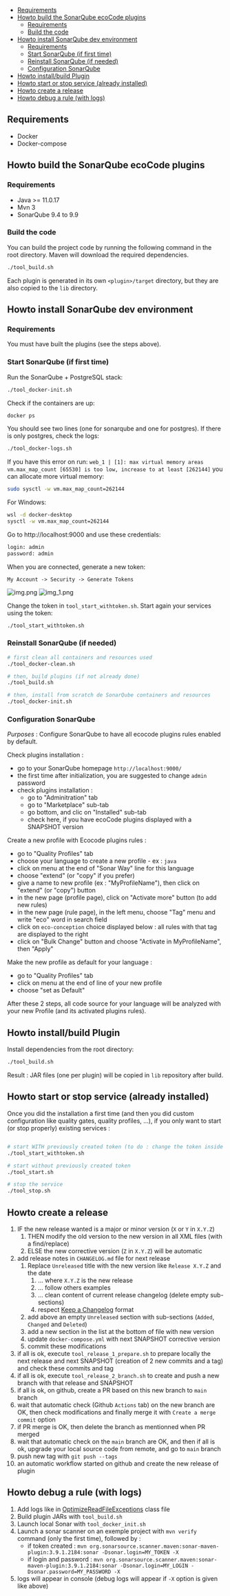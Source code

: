 - [Requirements](#requirements)
- [Howto build the SonarQube ecoCode plugins](#howto-build-the-sonarqube-ecocode-plugins)
  - [Requirements](#requirements-1)
  - [Build the code](#build-the-code)
- [Howto install SonarQube dev environment](#howto-install-sonarqube-dev-environment)
  - [Requirements](#requirements-2)
  - [Start SonarQube (if first time)](#start-sonarqube-if-first-time)
  - [Reinstall SonarQube (if needed)](#reinstall-sonarqube-if-needed)
  - [Configuration SonarQube](#configuration-sonarqube)
- [Howto install/build Plugin](#howto-installbuild-plugin)
- [Howto start or stop service (already installed)](#howto-start-or-stop-service-already-installed)
- [Howto create a release](#howto-create-a-release)
- [Howto debug a rule (with logs)](#howto-debug-a-rule-with-logs)

Requirements
------------

- Docker
- Docker-compose

Howto build the SonarQube ecoCode plugins
-----------------------------------------

### Requirements

- Java >= 11.0.17
- Mvn 3
- SonarQube 9.4 to 9.9

### Build the code

You can build the project code by running the following command in the root directory.
Maven will download the required dependencies.

```sh
./tool_build.sh
```

Each plugin is generated in its own `<plugin>/target` directory, but they are also copied to the `lib` directory.

Howto install SonarQube dev environment
---------------------------------------

### Requirements

You must have built the plugins (see the steps above).

### Start SonarQube (if first time)

Run the SonarQube + PostgreSQL stack:

```sh
./tool_docker-init.sh
```

Check if the containers are up:

```sh
docker ps
```

You should see two lines (one for sonarqube and one for postgres).
If there is only postgres, check the logs:

```sh
./tool_docker-logs.sh
```

If you have this error on run:
`web_1 | [1]: max virtual memory areas vm.max_map_count [65530] is too low, increase to at least [262144]`
you can allocate more virtual memory:

```sh
sudo sysctl -w vm.max_map_count=262144
```

For Windows:

```sh
wsl -d docker-desktop
sysctl -w vm.max_map_count=262144
```

Go to http://localhost:9000 and use these credentials:

```txt
login: admin
password: admin
```

When you are connected, generate a new token:

`My Account -> Security -> Generate Tokens`

![img.png](resources/img.png)
![img_1.png](resources/img_1.png)

Change the token in `tool_start_withtoken.sh`.
Start again your services using the token:

```sh
./tool_start_withtoken.sh
```

### Reinstall SonarQube (if needed)

```sh
# first clean all containers and resources used
./tool_docker-clean.sh

# then, build plugins (if not already done)
./tool_build.sh

# then, install from scratch de SonarQube containers and resources
./tool_docker-init.sh
```

### Configuration SonarQube
*Purposes* : Configure SonarQube to have all ecocode plugins rules enabled by default.

Check plugins installation :

- go to your SonarQube homepage `http://localhost:9000/`
- the first time after initialization, you are suggested to change `admin` password
- check plugins installation :
  - go to "Adminitration" tab
  - go to "Marketplace" sub-tab
  - go bottom, and clic on "Installed" sub-tab
  - check here, if you have ecoCode plugins displayed with a SNAPSHOT version

Create a new profile with Ecocode plugins rules :

- go to "Quality Profiles" tab
- choose your language to create a new profile - ex : `java`
- click on menu at the end of "Sonar Way" line for this language
- choose "extend" (or "copy" if you prefer)
- give a name to new profile (ex : "MyProfileName"), then click on "extend" (or "copy") button
- in the new page (profile page), click on "Activate more" button (to add new rules)
- in the new page (rule page), in the left menu, choose "Tag" menu and write "eco" word in search field
- click on `eco-conception` choice displayed below : all rules with that tag are displayed to the right
- click on "Bulk Change" button and choose "Activate in MyProfileName", then "Apply"

Make the new profile as default for your language :

- go to "Quality Profiles" tab
- click on menu at the end of line of your new profile
- choose "set as Default"

After these 2 steps, all code source for your language will be analyzed with your new Profile (and its activated plugins rules).

Howto install/build Plugin
--------------------

Install dependencies from the root directory:

```sh
./tool_build.sh
```

Result : JAR files (one per plugin) will be copied in `lib` repository after build.

Howto start or stop service (already installed)
-----------------------------------------------

Once you did the installation a first time (and then you did custom configuration like quality gates, quality
profiles, ...),
if you only want to start (or stop properly) existing services :

```sh

# start WITH previously created token (to do : change the token inside script)
./tool_start_withtoken.sh

# start without previously created token
./tool_start.sh

# stop the service
./tool_stop.sh
```

Howto create a release
----------------------

1. IF the new release wanted is a major or minor version (`X` or `Y` in `X.Y.Z`)
   1. THEN modify the old version to the new version in all XML files (with a find/replace)
   2. ELSE the new corrective version (`Z` in `X.Y.Z`) will be automatic
2. add release notes in `CHANGELOG.md` file for next release
    1. Replace `Unreleased` title with the new version like `Release X.Y.Z` and the date
        1. ... where `X.Y.Z` is the new release
        2. ... follow others examples
        3. ... clean content of current release changelog (delete empty sub-sections)
        4. respect [Keep a Changelog](https://keepachangelog.com/en/1.0.0/) format
    2. add above an empty `Unreleased` section with sub-sections (`Added`, `Changed` and `Deleted`)
    3. add a new section in the list at the bottom of file with new version
    4. update `docker-compose.yml` with next SNAPSHOT corrective version
    5. commit these modifications
3. if all is ok, execute `tool_release_1_prepare.sh` to prepare locally the next release and next SNAPSHOT (creation of 2 new commits and a tag) and check these commits and tag
4. if all is ok, execute `tool_release_2_branch.sh` to create and push a new branch with that release and SNAPSHOT
5. if all is ok, on github, create a PR based on this new branch to `main` branch
6. wait that automatic check (Github `Actions` tab) on the new branch are OK, then check modifications and finally merge it with `Create a merge commit` option
7. if PR merge is OK, then delete the branch as mentionned when PR merged
8. wait that automatic check on the `main` branch are OK, and then if all is ok, upgrade your local source code from remote, and go to `main` branch
9. push new tag with `git push --tags`
10. an automatic workflow started on github and create the new release of plugin

Howto debug a rule (with logs)
------------------------------

1. Add logs like in [OptimizeReadFileExceptions](https://github.com/green-code-initiative/ecoCode/blob/main/java-plugin/src/main/java/fr/greencodeinitiative/java/checks/OptimizeReadFileExceptions.java) class file
2. Build plugin JARs with `tool_build.sh`
3. Launch local Sonar with `tool_docker_init.sh`
4. Launch a sonar scanner on an exemple project with `mvn verify` command (only the first time), followed
   by :
   - if token created : `mvn org.sonarsource.scanner.maven:sonar-maven-plugin:3.9.1.2184:sonar -Dsonar.login=MY_TOKEN -X`
   - if login and password : `mvn org.sonarsource.scanner.maven:sonar-maven-plugin:3.9.1.2184:sonar -Dsonar.login=MY_LOGIN -Dsonar.password=MY_PASSWORD -X`
5. logs will appear in console (debug logs will appear if `-X` option is given like above)
